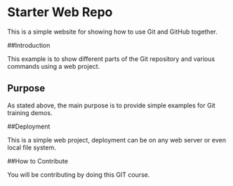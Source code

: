 # Starter Web Repo

This is a simple website for showing
how to use Git and GitHub together.

##Introduction

This example is to  show different parts of the Git repository and
various commands using a web project.

## Purpose

As stated above, the main purpose is to
provide simple examples for Git training 
demos.

##Deployment

This is a simple web project, deployment
can be on any web server or even local
file system.

##How to Contribute

You will be contributing by doing this GIT course.